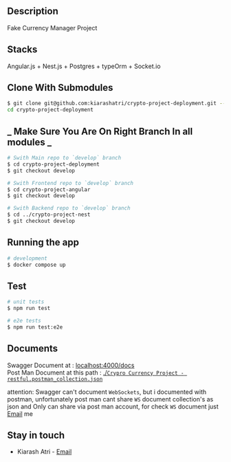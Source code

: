 ## Description

Fake Currency Manager Project

## Stacks

Angular.js + Nest.js + Postgres + typeOrm + Socket.io

## Clone With Submodules

```bash
$ git clone git@github.com:kiarashatri/crypto-project-deployment.git --recurse-submodules
cd crypto-project-deployment
```

## **_ Make Sure You Are On Right Branch In all modules _**

```bash
# Swith Main repo to `develop` branch
$ cd crypto-project-deployment
$ git checkout develop

# Swith Frontend repo to `develop` branch
$ cd crypto-project-angular
$ git checkout develop

# Swith Backend repo to `develop` branch
$ cd ../crypto-project-nest
$ git checkout develop
```

## Running the app

```bash
# development
$ docker compose up
```

## Test

```bash
# unit tests
$ npm run test

# e2e tests
$ npm run test:e2e

```

## Documents

Swagger Document at : [localhost:4000/docs](http://localhost:4000/docs) <br/>
Post Man Document at this path : [./`Crypro Currency Project - restful.postman_collection.json`](#) <br/>

attention: Swagger can't document `WebSockets`, but i documented with postman, unfortunately post man cant share `WS` document collection's as json and Only can share via post man account, for check `WS` document just [Email](mail:kiarashatri) me

## Stay in touch

- Kiarash Atri - [Email](mail:kiarashatri)
